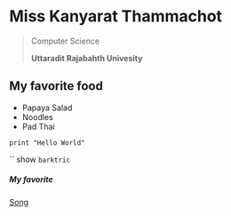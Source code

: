 # Miss Kanyarat Thammachot
> Computer Science
>
> **Uttaradit Rajabahth Univesity**
## My favorite food
- Papaya Salad
- Noodles
- Pad Thai
```
print "Hello World"
```
`` show `barktric`
##### My favorite 
[Song](https://www.youtube.com/watch?v=dQw4w9WgXcQ)
